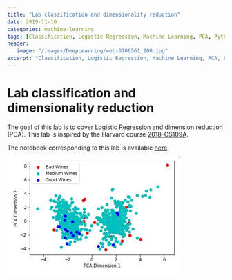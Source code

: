 ```yaml
---
title: "Lab classification and dimensionality reduction"
date: 2019-11-10
categories: machine-learning
tags: [Classification, Logistic Regression, Machine Learning, PCA, Python, Scikit-learn]
header: 
   image: "/images/DeepLearning/web-3706561_200.jpg"
excerpt: "Classification, Logistic Regression, Machine Learning, PCA, Python, Scikit-learn"
---
```


# Lab classification and dimensionality reduction
The goal of this lab is to cover Logistic Regression and dimension reduction (PCA). This lab is inspired by the Harvard course [2018-CS109A](https://github.com/Harvard-IACS/2018-CS109A).    

The notebook corresponding to this lab is available [here](https://github.com/cjlise/MachineLearning/blob/master/Lab-Classification/LabClassification.ipynb).    

![Wine PCA](/images/MachineLearning/PCA-Wine.jpg "Wine PCA")





